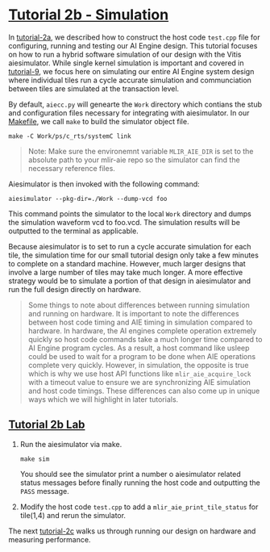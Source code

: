 <!---//===- README.md --------------------------*- Markdown -*-===//
//
// This file is licensed under the Apache License v2.0 with LLVM Exceptions.
// See https://llvm.org/LICENSE.txt for license information.
// SPDX-License-Identifier: Apache-2.0 WITH LLVM-exception
//
// Copyright (C) 2022, Advanced Micro Devices, Inc.
// 
//===----------------------------------------------------------------------===//-->
# <ins>Tutorial 2b - Simulation</ins>

In [tutorial-2a](../tutorial-2a), we described how to construct the host code `test.cpp` file for configuring, running and testing our AI Engine design. This tutorial focuses on how to run a hybrid software simulation of our design with the Vitis aiesimulator. While single kernel simulation is important and covered in [tutorial-9](../../tutorial-9), we focus here on simulating our entire AI Engine system design where individual tiles run a cycle accurate simulation and communciation between tiles are simulated at the transaction level. 

By default, `aiecc.py` will genearte the `Work` directory which contians the stub and configuration files necessary for integrating with aiesimulator. In our [Makefile](./Makefile), we call `make` to build the simulator object file.
```
make -C Work/ps/c_rts/systemC link
```
> Note: Make sure the environemnt variable `MLIR_AIE_DIR` is set to the absolute path to your mlir-aie repo so the simulator can find the necessary reference files. 

Aiesimulator is then invoked with the following command:
```
aiesimulator --pkg-dir=./Work --dump-vcd foo
```
This command points the simulator to the local `Work` directory and dumps the simulation waveform vcd to foo.vcd. The simulation results will be outputted to the terminal as applicable. 

Because aiesimulator is to set to run a cycle accurate simulation for each tile, the simulation time for our small tutorial design only take a few minutes to complete on a standard machine. However, much larger designs that involve a large number of tiles may take much longer. A more effective strategy would be to simulate a portion of that design in aiesimulator and run the full design directly on hardware.

> Some things to note about differences between running simulation and running on hardware. It is important to note the differences between host code timing and AIE timing in simulation compared to hardware. In hardware, the AI engines complete operation extremely quickly so host code commands take a much longer time compared to AI Engine program cycles. As a result, a host command like usleep could be used to wait for a program to be done when AIE operations complete very quickly. However, in simulation, the opposite is true which is why we use host API functions like `mlir_aie_acquire_lock` with a timeout value to ensure we are synchronizing AIE simulation and host code timings. These differences can also come up in unique ways which we will highlight in later tutorials.

## <ins>Tutorial 2b Lab</ins>

1. Run the aiesimulator via make.
    ```
    make sim
    ```
    You should see the simulator print a number o aiesimulator related status messages before finally running the host code and outputting the `PASS` message.

2. Modify the host code `test.cpp` to add a `mlir_aie_print_tile_status` for tile(1,4) and rerun the simulator.


The next [tutorial-2c](../tutorial-2c) walks us through running our design on hardware and measuring performance.